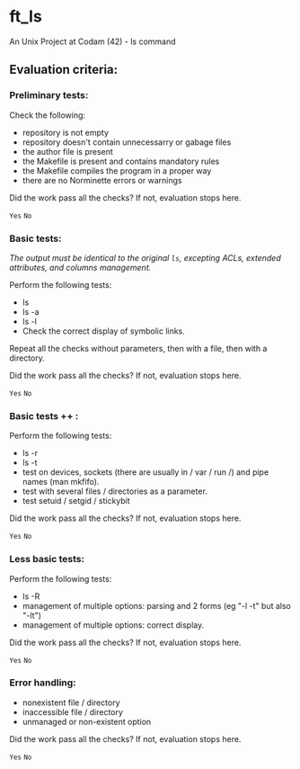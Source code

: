 # ft_ls
An Unix Project at Codam (42) - ls command


## Evaluation criteria:

### Preliminary tests:

Check the following:
- repository is not empty
- repository doesn't contain unnecessarry or gabage files
- the author file is present
- the Makefile is present and contains mandatory rules
- the Makefile compiles the program in a proper way
- there are no Norminette errors or warnings

Did the work pass all the checks? If not, evaluation stops here.

`Yes` `No`

### Basic tests:

_The output must be identical to the original `ls`, excepting ACLs, extended attributes, and columns management._

Perform the following tests:
- ls
- ls -a
- ls -l
- Check the correct display of symbolic links.

Repeat all the checks without parameters, then with a file, then with a directory.

Did the work pass all the checks? If not, evaluation stops here.

`Yes` `No`

### Basic tests ++ :

Perform the following tests:
- ls -r
- ls -t
- test on devices, sockets (there are usually in / var / run /) and pipe names (man mkfifo).
- test with several files / directories as a parameter.
- test setuid / setgid / stickybit

Did the work pass all the checks? If not, evaluation stops here.

`Yes` `No`

### Less basic tests:

Perform the following tests:
- ls -R
- management of multiple options: parsing and 2 forms (eg "-l -t" but also "-lt")
- management of multiple options: correct display.

Did the work pass all the checks? If not, evaluation stops here.

`Yes` `No`

### Error handling:
- nonexistent file / directory
- inaccessible file / directory
- unmanaged or non-existent option

Did the work pass all the checks? If not, evaluation stops here.

`Yes` `No`